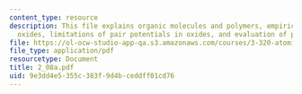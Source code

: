 ```yaml
---
content_type: resource
description: This file explains organic molecules and polymers, empirical models in
  oxides, limitations of pair potentials in oxides, and evaluation of potentials.
file: https://ol-ocw-studio-app-qa.s3.amazonaws.com/courses/3-320-atomistic-computer-modeling-of-materials-sma-5107-spring-2005/9e3dd4e5355c383f9d4bceddff01cd76_2_08a.pdf
file_type: application/pdf
resourcetype: Document
title: 2_08a.pdf
uid: 9e3dd4e5-355c-383f-9d4b-ceddff01cd76
---
```

